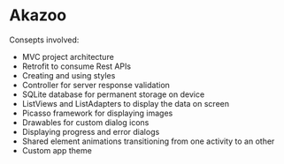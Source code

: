 # Akazoo
Consepts involved:
<ul>
  <li>MVC project architecture</li>
  <li>Retrofit to consume Rest APIs</li>
  <li>Creating and using styles</li>
  <li>Controller for server response validation</li>
  <li>SQLite database for permanent storage on device</li>
  <li>ListViews and ListAdapters to display the data on screen</li>
  <li>Picasso framework for displaying images</li>
  <li>Drawables for custom dialog icons</li>
  <li>Displaying progress and error dialogs</li>
  <li>Shared element animations transitioning from one activity to an other</li>
  <li>Custom app theme</li>
</ul>

